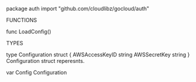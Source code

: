 package auth
    import "github.com/cloudlibz/gocloud/auth"


FUNCTIONS

func LoadConfig()

TYPES

type Configuration struct {
    AWSAccessKeyID string
    AWSSecretKey   string
}
    Configuration struct reperesnts.

var Config Configuration


